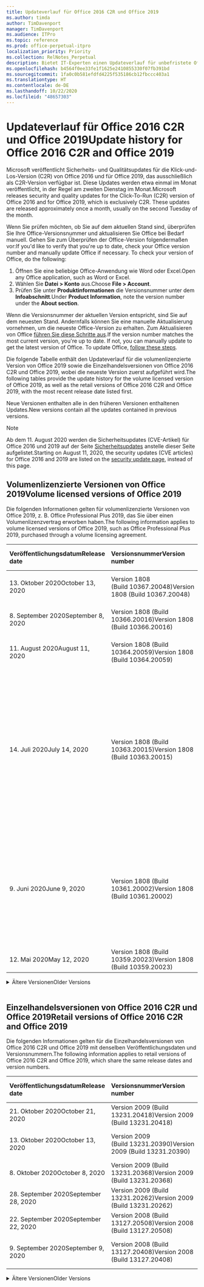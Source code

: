 ```yaml
---
title: Updateverlauf für Office 2016 C2R und Office 2019
ms.author: timda
author: TimDavenport
manager: TimDavenport
ms.audience: ITPro
ms.topic: reference
ms.prod: office-perpetual-itpro
localization_priority: Priority
ms.collection: RelNotes_Perpetual
description: Bietet IT-Experten einen Updateverlauf für unbefristete Office 2016- und 2019-Versionen, die Klick-und-Los (C2R) verwenden.
ms.openlocfilehash: b4564f0ee33fe1f1625e2410855330f07fb391bd
ms.sourcegitcommit: 1fa0c0b581efdfd4225f535186cb12fbccc403a1
ms.translationtype: HT
ms.contentlocale: de-DE
ms.lasthandoff: 10/22/2020
ms.locfileid: "48657303"
---
```

# <a name="update-history-for-office-2016-c2r-and-office-2019"></a><span data-ttu-id="96b49-103">Updateverlauf für Office 2016 C2R und Office 2019</span><span class="sxs-lookup"><span data-stu-id="96b49-103">Update history for Office 2016 C2R and Office 2019</span></span>

<span data-ttu-id="96b49-p101">Microsoft veröffentlicht Sicherheits- und Qualitätsupdates für die Klick-und-Los-Version (C2R) von Office 2016 und für Office 2019, das ausschließlich als C2R-Version verfügbar ist. Diese Updates werden etwa einmal im Monat veröffentlicht, in der Regel am zweiten Dienstag im Monat.</span><span class="sxs-lookup"><span data-stu-id="96b49-p101">Microsoft releases security and quality updates for the Click-To-Run (C2R) version of Office 2016 and for Office 2019, which is exclusively C2R. These updates are released approximately once a month, usually on the second Tuesday of the month.</span></span>

<span data-ttu-id="96b49-p102">Wenn Sie prüfen möchten, ob Sie auf dem aktuellen Stand sind, überprüfen Sie Ihre Office-Versionsnummer und aktualisieren Sie Office bei Bedarf manuell. Gehen Sie zum Überprüfen der Office-Version folgendermaßen vor:</span><span class="sxs-lookup"><span data-stu-id="96b49-p102">If you'd like to verify that you're up to date, check your Office version number and manually update Office if necessary. To check your version of Office, do the following:</span></span>

  1.    <span data-ttu-id="96b49-108">Öffnen Sie eine beliebige Office-Anwendung wie Word oder Excel.</span><span class="sxs-lookup"><span data-stu-id="96b49-108">Open any Office application, such as Word or Excel.</span></span>
  2.    <span data-ttu-id="96b49-109">Wählen Sie **Datei > Konto** aus.</span><span class="sxs-lookup"><span data-stu-id="96b49-109">Choose **File > Account**.</span></span>
  3.    <span data-ttu-id="96b49-110">Prüfen Sie unter **Produktinformationen** die Versionsnummer unter dem **Infoabschnitt**.</span><span class="sxs-lookup"><span data-stu-id="96b49-110">Under **Product Information**, note the version number under the **About section**.</span></span>

<span data-ttu-id="96b49-p103">Wenn die Versionsnummer der aktuellen Version entspricht, sind Sie auf dem neuesten Stand. Andernfalls können Sie eine manuelle Aktualisierung vornehmen, um die neueste Office-Version zu erhalten. Zum Aktualisieren von Office [führen Sie diese Schritte aus](https://support.office.com/article/2ab296f3-7f03-43a2-8e50-46de917611c5).</span><span class="sxs-lookup"><span data-stu-id="96b49-p103">If the version number matches the most current version, you're up to date. If not, you can manually update to get the latest version of Office. To update Office, [follow these steps](https://support.office.com/article/2ab296f3-7f03-43a2-8e50-46de917611c5).</span></span>


<span data-ttu-id="96b49-114">Die folgende Tabelle enthält den Updateverlauf für die volumenlizenzierte Version von Office 2019 sowie die Einzelhandelsversionen von Office 2016 C2R und Office 2019, wobei die neueste Version zuerst aufgeführt wird.</span><span class="sxs-lookup"><span data-stu-id="96b49-114">The following tables provide the update history for the volume licensed version of Office 2019, as well as the retail versions of Office 2016 C2R and Office 2019, with the most recent release date listed first.</span></span>

<span data-ttu-id="96b49-115">Neue Versionen enthalten alle in den früheren Versionen enthaltenen Updates.</span><span class="sxs-lookup"><span data-stu-id="96b49-115">New versions contain all the updates contained in previous versions.</span></span>


 > [!NOTE]
> <span data-ttu-id="96b49-116">Ab dem 11. August 2020 werden die Sicherheitsupdates (CVE-Artikel) für Office 2016 und 2019 auf der Seite [Sicherheitsupdates](https://docs.microsoft.com/officeupdates/microsoft365-apps-security-updates) anstelle dieser Seite aufgelistet.</span><span class="sxs-lookup"><span data-stu-id="96b49-116">Starting on August 11, 2020, the security updates (CVE articles) for Office 2016 and 2019 are listed on the [security update page](https://docs.microsoft.com/officeupdates/microsoft365-apps-security-updates), instead of this page.</span></span> 


## <a name="volume-licensed-versions-of-office-2019"></a><span data-ttu-id="96b49-117">Volumenlizenzierte Versionen von Office 2019</span><span class="sxs-lookup"><span data-stu-id="96b49-117">Volume licensed versions of Office 2019</span></span>
<span data-ttu-id="96b49-118">Die folgenden Informationen gelten für volumenlizenzierte Versionen von Office 2019, z. B. Office Professional Plus 2019, das Sie über einen Volumenlizenzvertrag erworben haben.</span><span class="sxs-lookup"><span data-stu-id="96b49-118">The following information applies to volume licensed versions of Office 2019, such as Office Professional Plus 2019, purchased through a volume licensing agreement.</span></span>

[//]: # (NICHT ENTFERNEN VL TABELLE START)


|<span data-ttu-id="96b49-120">**Veröffentlichungsdatum**</span><span class="sxs-lookup"><span data-stu-id="96b49-120">**Release date**</span></span>|<span data-ttu-id="96b49-121">**Versionsnummer**</span><span class="sxs-lookup"><span data-stu-id="96b49-121">**Version number**</span></span>|<span data-ttu-id="96b49-122">**Weitere Informationen**</span><span class="sxs-lookup"><span data-stu-id="96b49-122">**More information**</span></span>|
|:-----|:-----|:-----|
|<span data-ttu-id="96b49-123">13. Oktober 2020</span><span class="sxs-lookup"><span data-stu-id="96b49-123">October 13, 2020</span></span>|<span data-ttu-id="96b49-124">Version 1808 (Build 10367.20048)</span><span class="sxs-lookup"><span data-stu-id="96b49-124">Version 1808 (Build 10367.20048)</span></span>|<span data-ttu-id="96b49-125">Lesen Sie die Seite [Sicherheitsupdates](https://docs.microsoft.com/officeupdates/microsoft365-apps-security-updates)</span><span class="sxs-lookup"><span data-stu-id="96b49-125">See the [security update page](https://docs.microsoft.com/officeupdates/microsoft365-apps-security-updates)</span></span>  |
|<span data-ttu-id="96b49-126">8. September 2020</span><span class="sxs-lookup"><span data-stu-id="96b49-126">September 8, 2020</span></span>|<span data-ttu-id="96b49-127">Version 1808 (Build 10366.20016)</span><span class="sxs-lookup"><span data-stu-id="96b49-127">Version 1808 (Build 10366.20016)</span></span>|<span data-ttu-id="96b49-128">Lesen Sie die Seite [Sicherheitsupdates](https://docs.microsoft.com/officeupdates/microsoft365-apps-security-updates)</span><span class="sxs-lookup"><span data-stu-id="96b49-128">See the [security update page](https://docs.microsoft.com/officeupdates/microsoft365-apps-security-updates)</span></span> |
|<span data-ttu-id="96b49-129">11. August 2020</span><span class="sxs-lookup"><span data-stu-id="96b49-129">August 11, 2020</span></span>|<span data-ttu-id="96b49-130">Version 1808 (Build 10364.20059)</span><span class="sxs-lookup"><span data-stu-id="96b49-130">Version 1808 (Build 10364.20059)</span></span>|<span data-ttu-id="96b49-131">Lesen Sie die Seite [Sicherheitsupdates](https://docs.microsoft.com/officeupdates/microsoft365-apps-security-updates)</span><span class="sxs-lookup"><span data-stu-id="96b49-131">See the [security update page](https://docs.microsoft.com/officeupdates/microsoft365-apps-security-updates)</span></span> |
|<span data-ttu-id="96b49-132">14. Juli 2020</span><span class="sxs-lookup"><span data-stu-id="96b49-132">July 14, 2020</span></span>   |<span data-ttu-id="96b49-133">Version 1808 (Build 10363.20015)</span><span class="sxs-lookup"><span data-stu-id="96b49-133">Version 1808 (Build 10363.20015)</span></span>  |[<span data-ttu-id="96b49-134">CVE-2020-1342</span><span class="sxs-lookup"><span data-stu-id="96b49-134">CVE-2020-1342</span></span>](https://portal.msrc.microsoft.com/de-DE/security-guidance/advisory/CVE-2020-1342) <br/>[<span data-ttu-id="96b49-135">CVE-2020-1349</span><span class="sxs-lookup"><span data-stu-id="96b49-135">CVE-2020-1349</span></span>](https://portal.msrc.microsoft.com/de-DE/security-guidance/advisory/CVE-2020-1349) <br/>[<span data-ttu-id="96b49-136">CVE-2020-1445</span><span class="sxs-lookup"><span data-stu-id="96b49-136">CVE-2020-1445</span></span>](https://portal.msrc.microsoft.com/de-DE/security-guidance/advisory/CVE-2020-1445) <br/>[<span data-ttu-id="96b49-137">CVE-2020-1446</span><span class="sxs-lookup"><span data-stu-id="96b49-137">CVE-2020-1446</span></span>](https://portal.msrc.microsoft.com/de-DE/security-guidance/advisory/CVE-2020-1446) <br/>[<span data-ttu-id="96b49-138">CVE-2020-1447</span><span class="sxs-lookup"><span data-stu-id="96b49-138">CVE-2020-1447</span></span>](https://portal.msrc.microsoft.com/de-DE/security-guidance/advisory/CVE-2020-1447) <br/>[<span data-ttu-id="96b49-139">CVE-2020-1448</span><span class="sxs-lookup"><span data-stu-id="96b49-139">CVE-2020-1448</span></span>](https://portal.msrc.microsoft.com/de-DE/security-guidance/advisory/CVE-2020-1448) <br/>[<span data-ttu-id="96b49-140">CVE-2020-1449</span><span class="sxs-lookup"><span data-stu-id="96b49-140">CVE-2020-1449</span></span>](https://portal.msrc.microsoft.com/de-DE/security-guidance/advisory/CVE-2020-1449) <br/>|
|<span data-ttu-id="96b49-141">9. Juni 2020</span><span class="sxs-lookup"><span data-stu-id="96b49-141">June 9, 2020</span></span>   |<span data-ttu-id="96b49-142">Version 1808 (Build 10361.20002)</span><span class="sxs-lookup"><span data-stu-id="96b49-142">Version 1808 (Build 10361.20002)</span></span>  |[<span data-ttu-id="96b49-143">CVE-2020-1225</span><span class="sxs-lookup"><span data-stu-id="96b49-143">CVE-2020-1225</span></span>](https://portal.msrc.microsoft.com/de-DE/security-guidance/advisory/CVE-2020-1225) <br/> [<span data-ttu-id="96b49-144">CVE-2020-1226</span><span class="sxs-lookup"><span data-stu-id="96b49-144">CVE-2020-1226</span></span>](https://portal.msrc.microsoft.com/de-DE/security-guidance/advisory/CVE-2020-1226) <br/>[<span data-ttu-id="96b49-145">CVE-2020-1229</span><span class="sxs-lookup"><span data-stu-id="96b49-145">CVE-2020-1229</span></span>](https://portal.msrc.microsoft.com/de-DE/security-guidance/advisory/CVE-2020-1229) <br/>[<span data-ttu-id="96b49-146">CVE-2020-1321</span><span class="sxs-lookup"><span data-stu-id="96b49-146">CVE-2020-1321</span></span>](https://portal.msrc.microsoft.com/de-DE/security-guidance/advisory/CVE-2020-1321) <br/>[<span data-ttu-id="96b49-147">CVE-2020-1322</span><span class="sxs-lookup"><span data-stu-id="96b49-147">CVE-2020-1322</span></span>](https://portal.msrc.microsoft.com/de-DE/security-guidance/advisory/CVE-2020-1322) <br/>|
|<span data-ttu-id="96b49-148">12. Mai 2020</span><span class="sxs-lookup"><span data-stu-id="96b49-148">May 12, 2020</span></span>   |<span data-ttu-id="96b49-149">Version 1808 (Build 10359.20023)</span><span class="sxs-lookup"><span data-stu-id="96b49-149">Version 1808 (Build 10359.20023)</span></span>  |[<span data-ttu-id="96b49-150">CVE-2020-0901</span><span class="sxs-lookup"><span data-stu-id="96b49-150">CVE-2020-0901</span></span>](https://portal.msrc.microsoft.com/de-DE/security-guidance/advisory/CVE-2020-0901) <br/> |


[//]: # (NICHT ENTFERNEN VL TABELLE ENDE)

<details>
<summary><span data-ttu-id="96b49-152">Ältere Versionen</span><span class="sxs-lookup"><span data-stu-id="96b49-152">Older Versions</span></span></summary>
 

[//]: # (NICHT ENTFERNEN VL ALTE TABELLE START)


|<span data-ttu-id="96b49-154">**Veröffentlichungsdatum**</span><span class="sxs-lookup"><span data-stu-id="96b49-154">**Release date**</span></span>|<span data-ttu-id="96b49-155">**Versionsnummer**</span><span class="sxs-lookup"><span data-stu-id="96b49-155">**Version number**</span></span>|<span data-ttu-id="96b49-156">**Weitere Informationen**</span><span class="sxs-lookup"><span data-stu-id="96b49-156">**More information**</span></span>|
|:-----|:-----|:-----|
|<span data-ttu-id="96b49-157">14. April 2020</span><span class="sxs-lookup"><span data-stu-id="96b49-157">April 14, 2020</span></span>   |<span data-ttu-id="96b49-158">Version 1808 (Build 10358.20061)</span><span class="sxs-lookup"><span data-stu-id="96b49-158">Version 1808 (Build 10358.20061)</span></span>  |[<span data-ttu-id="96b49-159">CVE-2020-0760</span><span class="sxs-lookup"><span data-stu-id="96b49-159">CVE-2020-0760</span></span>](https://portal.msrc.microsoft.com/de-DE/security-guidance/advisory/CVE-2020-0760) <br/> [<span data-ttu-id="96b49-160">CVE-2020-0906</span><span class="sxs-lookup"><span data-stu-id="96b49-160">CVE-2020-0906</span></span>](https://portal.msrc.microsoft.com/de-DE/security-guidance/advisory/CVE-2020-0906) <br/> [<span data-ttu-id="96b49-161">CVE-2020-0961</span><span class="sxs-lookup"><span data-stu-id="96b49-161">CVE-2020-0961</span></span>](https://portal.msrc.microsoft.com/de-DE/security-guidance/advisory/CVE-2020-0961) <br/> [<span data-ttu-id="96b49-162">CVE-2020-0980</span><span class="sxs-lookup"><span data-stu-id="96b49-162">CVE-2020-0980</span></span>](https://portal.msrc.microsoft.com/de-DE/security-guidance/advisory/CVE-2020-0980) <br/>[<span data-ttu-id="96b49-163">CVE-2020-0991</span><span class="sxs-lookup"><span data-stu-id="96b49-163">CVE-2020-0991</span></span>](https://portal.msrc.microsoft.com/de-DE/security-guidance/advisory/CVE-2020-0991) <br/> |
|<span data-ttu-id="96b49-164">10. März 2020</span><span class="sxs-lookup"><span data-stu-id="96b49-164">March 10, 2020</span></span>   |<span data-ttu-id="96b49-165">Version 1808 (Build 10357.20081)</span><span class="sxs-lookup"><span data-stu-id="96b49-165">Version 1808 (Build 10357.20081)</span></span>  |[<span data-ttu-id="96b49-166">CVE-2020-0850</span><span class="sxs-lookup"><span data-stu-id="96b49-166">CVE-2020-0850</span></span>](https://portal.msrc.microsoft.com/de-DE/security-guidance/advisory/CVE-2020-0850) <br/> [<span data-ttu-id="96b49-167">CVE-2020-0852</span><span class="sxs-lookup"><span data-stu-id="96b49-167">CVE-2020-0852</span></span>](https://portal.msrc.microsoft.com/de-DE/security-guidance/advisory/CVE-2020-0852) <br/> [<span data-ttu-id="96b49-168">CVE-2020-0892</span><span class="sxs-lookup"><span data-stu-id="96b49-168">CVE-2020-0892</span></span>](https://portal.msrc.microsoft.com/de-DE/security-guidance/advisory/CVE-2020-0892) <br/>  |
|<span data-ttu-id="96b49-169">11. Februar 2020</span><span class="sxs-lookup"><span data-stu-id="96b49-169">February 11, 2020</span></span>   |<span data-ttu-id="96b49-170">Version 1808 (Build 10356.20006)</span><span class="sxs-lookup"><span data-stu-id="96b49-170">Version 1808 (Build 10356.20006)</span></span>  |[<span data-ttu-id="96b49-171">CVE-2020-0696</span><span class="sxs-lookup"><span data-stu-id="96b49-171">CVE-2020-0696</span></span>](https://portal.msrc.microsoft.com/de-DE/security-guidance/advisory/CVE-2020-0696) <br/> [<span data-ttu-id="96b49-172">CVE-2020-0759</span><span class="sxs-lookup"><span data-stu-id="96b49-172">CVE-2020-0759</span></span>](https://portal.msrc.microsoft.com/de-DE/security-guidance/advisory/CVE-2020-0759) <br/>  |


[//]: # (NICHT ENTFERNEN VL ALTE TABELLE ENDE)

</details>


<br/>

## <a name="retail-versions-of-office-2016-c2r-and-office-2019"></a><span data-ttu-id="96b49-174">Einzelhandelsversionen von Office 2016 C2R und Office 2019</span><span class="sxs-lookup"><span data-stu-id="96b49-174">Retail versions of Office 2016 C2R and Office 2019</span></span>
<span data-ttu-id="96b49-175">Die folgenden Informationen gelten für die Einzelhandelsversionen von Office 2016 C2R und Office 2019 mit denselben Veröffentlichungsdaten und Versionsnummern.</span><span class="sxs-lookup"><span data-stu-id="96b49-175">The following information applies to retail versions of Office 2016 C2R and Office 2019, which share the same release dates and version numbers.</span></span>

[//]: # (NICHT ENTFERNEN EINZELHANDEL TABELLE START)


|<span data-ttu-id="96b49-177">**Veröffentlichungsdatum**</span><span class="sxs-lookup"><span data-stu-id="96b49-177">**Release date**</span></span>|<span data-ttu-id="96b49-178">**Versionsnummer**</span><span class="sxs-lookup"><span data-stu-id="96b49-178">**Version number**</span></span>|<span data-ttu-id="96b49-179">**Weitere Informationen**</span><span class="sxs-lookup"><span data-stu-id="96b49-179">**More information**</span></span>|
|:-----|:-----|:-----|
|<span data-ttu-id="96b49-180">21. Oktober 2020</span><span class="sxs-lookup"><span data-stu-id="96b49-180">October 21, 2020</span></span>|<span data-ttu-id="96b49-181">Version 2009 (Build 13231.20418)</span><span class="sxs-lookup"><span data-stu-id="96b49-181">Version 2009 (Build 13231.20418)</span></span>| |
|<span data-ttu-id="96b49-182">13. Oktober 2020</span><span class="sxs-lookup"><span data-stu-id="96b49-182">October 13, 2020</span></span>|<span data-ttu-id="96b49-183">Version 2009 (Build 13231.20390)</span><span class="sxs-lookup"><span data-stu-id="96b49-183">Version 2009 (Build 13231.20390)</span></span>|<span data-ttu-id="96b49-184">Lesen Sie die Seite [Sicherheitsupdates](https://docs.microsoft.com/officeupdates/microsoft365-apps-security-updates)</span><span class="sxs-lookup"><span data-stu-id="96b49-184">See the [security update page](https://docs.microsoft.com/officeupdates/microsoft365-apps-security-updates)</span></span>  |
|<span data-ttu-id="96b49-185">8. Oktober 2020</span><span class="sxs-lookup"><span data-stu-id="96b49-185">October 8, 2020</span></span>|<span data-ttu-id="96b49-186">Version 2009 (Build 13231.20368)</span><span class="sxs-lookup"><span data-stu-id="96b49-186">Version 2009 (Build 13231.20368)</span></span>| |
|<span data-ttu-id="96b49-187">28. September 2020</span><span class="sxs-lookup"><span data-stu-id="96b49-187">September 28, 2020</span></span>|<span data-ttu-id="96b49-188">Version 2009 (Build 13231.20262)</span><span class="sxs-lookup"><span data-stu-id="96b49-188">Version 2009 (Build 13231.20262)</span></span>| |
|<span data-ttu-id="96b49-189">22. September 2020</span><span class="sxs-lookup"><span data-stu-id="96b49-189">September 22, 2020</span></span>|<span data-ttu-id="96b49-190">Version 2008 (Build 13127.20508)</span><span class="sxs-lookup"><span data-stu-id="96b49-190">Version 2008 (Build 13127.20508)</span></span>| |
|<span data-ttu-id="96b49-191">9. September 2020</span><span class="sxs-lookup"><span data-stu-id="96b49-191">September 9, 2020</span></span>|<span data-ttu-id="96b49-192">Version 2008 (Build 13127.20408)</span><span class="sxs-lookup"><span data-stu-id="96b49-192">Version 2008 (Build 13127.20408)</span></span>|<span data-ttu-id="96b49-193">Siehe unter der Seite [Sicherheitsupdates](https://docs.microsoft.com/officeupdates/microsoft365-apps-security-updates)</span><span class="sxs-lookup"><span data-stu-id="96b49-193">See the [security update page](https://docs.microsoft.com/officeupdates/microsoft365-apps-security-updates)</span></span> |


[//]: # (NICHT ENTFERNEN EINZELHANDEL TABELLE ENDE)

<details>
<summary><span data-ttu-id="96b49-195">Ältere Versionen</span><span class="sxs-lookup"><span data-stu-id="96b49-195">Older Versions</span></span></summary>
 

[//]: # (NICHT ENTFERNEN EINZELHANDEL ALTE TABELLE START)


|<span data-ttu-id="96b49-197">**Veröffentlichungsdatum**</span><span class="sxs-lookup"><span data-stu-id="96b49-197">**Release date**</span></span>|<span data-ttu-id="96b49-198">**Versionsnummer**</span><span class="sxs-lookup"><span data-stu-id="96b49-198">**Version number**</span></span>|<span data-ttu-id="96b49-199">**Weitere Informationen**</span><span class="sxs-lookup"><span data-stu-id="96b49-199">**More information**</span></span>|
|:-----|:-----|:-----|
|<span data-ttu-id="96b49-200">31. August 2020</span><span class="sxs-lookup"><span data-stu-id="96b49-200">August 31, 2020</span></span>|<span data-ttu-id="96b49-201">Version 2008 (Build 13127.20296)</span><span class="sxs-lookup"><span data-stu-id="96b49-201">Version 2008 (Build 13127.20296)</span></span>| |
|<span data-ttu-id="96b49-202">25. August 2020</span><span class="sxs-lookup"><span data-stu-id="96b49-202">August 25, 2020</span></span>|<span data-ttu-id="96b49-203">Version 2007 (Build 13029.20460)</span><span class="sxs-lookup"><span data-stu-id="96b49-203">Version 2007 (Build 13029.20460)</span></span>| |
|<span data-ttu-id="96b49-204">11. August 2020</span><span class="sxs-lookup"><span data-stu-id="96b49-204">August 11, 2020</span></span>|<span data-ttu-id="96b49-205">Version 2007 (Build 13029.20344)</span><span class="sxs-lookup"><span data-stu-id="96b49-205">Version 2007 (Build 13029.20344)</span></span>|<span data-ttu-id="96b49-206">Lesen Sie die Seite [Sicherheitsupdates](https://docs.microsoft.com/officeupdates/microsoft365-apps-security-updates)</span><span class="sxs-lookup"><span data-stu-id="96b49-206">See the [security update page](https://docs.microsoft.com/officeupdates/microsoft365-apps-security-updates)</span></span> |
|<span data-ttu-id="96b49-207">30. Juli 2020</span><span class="sxs-lookup"><span data-stu-id="96b49-207">July 30, 2020</span></span>|<span data-ttu-id="96b49-208">Version 2007 (Build 13029.20308)</span><span class="sxs-lookup"><span data-stu-id="96b49-208">Version 2007 (Build 13029.20308)</span></span>  |<span data-ttu-id="96b49-209">Korrekturen verschiedener Fehler und Leistungsprobleme.</span><span class="sxs-lookup"><span data-stu-id="96b49-209">Various bug and performance fixes.</span></span>  <br/>  |
|<span data-ttu-id="96b49-210">28. Juli 2020</span><span class="sxs-lookup"><span data-stu-id="96b49-210">July 28, 2020</span></span>|<span data-ttu-id="96b49-211">Version 2006 (Build 13001.20498)</span><span class="sxs-lookup"><span data-stu-id="96b49-211">Version 2006 (Build 13001.20498)</span></span>  |<span data-ttu-id="96b49-212">Korrekturen verschiedener Fehler und Leistungsprobleme.</span><span class="sxs-lookup"><span data-stu-id="96b49-212">Various bug and performance fixes.</span></span>  <br/>  |
|<span data-ttu-id="96b49-213">14. Juli 2020</span><span class="sxs-lookup"><span data-stu-id="96b49-213">July 14, 2020</span></span>|<span data-ttu-id="96b49-214">Version 2006 (Build 13001.20384)</span><span class="sxs-lookup"><span data-stu-id="96b49-214">Version 2006 (Build 13001.20384)</span></span>  |[<span data-ttu-id="96b49-215">CVE-2020-1342</span><span class="sxs-lookup"><span data-stu-id="96b49-215">CVE-2020-1342</span></span>](https://portal.msrc.microsoft.com/de-DE/security-guidance/advisory/CVE-2020-1342) <br/>[<span data-ttu-id="96b49-216">CVE-2020-1349</span><span class="sxs-lookup"><span data-stu-id="96b49-216">CVE-2020-1349</span></span>](https://portal.msrc.microsoft.com/de-DE/security-guidance/advisory/CVE-2020-1349) <br/>[<span data-ttu-id="96b49-217">CVE-2020-1445</span><span class="sxs-lookup"><span data-stu-id="96b49-217">CVE-2020-1445</span></span>](https://portal.msrc.microsoft.com/de-DE/security-guidance/advisory/CVE-2020-1445) <br/>[<span data-ttu-id="96b49-218">CVE-2020-1446</span><span class="sxs-lookup"><span data-stu-id="96b49-218">CVE-2020-1446</span></span>](https://portal.msrc.microsoft.com/de-DE/security-guidance/advisory/CVE-2020-1446) <br/>[<span data-ttu-id="96b49-219">CVE-2020-1447</span><span class="sxs-lookup"><span data-stu-id="96b49-219">CVE-2020-1447</span></span>](https://portal.msrc.microsoft.com/de-DE/security-guidance/advisory/CVE-2020-1447) <br/>[<span data-ttu-id="96b49-220">CVE-2020-1449</span><span class="sxs-lookup"><span data-stu-id="96b49-220">CVE-2020-1449</span></span>](https://portal.msrc.microsoft.com/de-DE/security-guidance/advisory/CVE-2020-1449) <br/>[<span data-ttu-id="96b49-221">CVE-2020-1458</span><span class="sxs-lookup"><span data-stu-id="96b49-221">CVE-2020-1458</span></span>](https://portal.msrc.microsoft.com/de-DE/security-guidance/advisory/CVE-2020-1458) <br/>|
|<span data-ttu-id="96b49-222">30. Juni 2020</span><span class="sxs-lookup"><span data-stu-id="96b49-222">June 30, 2020</span></span>|<span data-ttu-id="96b49-223">Version 2006 (Build 13001.20266)</span><span class="sxs-lookup"><span data-stu-id="96b49-223">Version 2006 (Build 13001.20266)</span></span>  |<span data-ttu-id="96b49-224">Korrekturen verschiedener Fehler und Leistungsprobleme.</span><span class="sxs-lookup"><span data-stu-id="96b49-224">Various bug and performance fixes.</span></span>  <br/>  |
|<span data-ttu-id="96b49-225">24. Juni 2020</span><span class="sxs-lookup"><span data-stu-id="96b49-225">June 24, 2020</span></span>|<span data-ttu-id="96b49-226">Version 2005 (Build 12827.20470)</span><span class="sxs-lookup"><span data-stu-id="96b49-226">Version 2005 (Build 12827.20470)</span></span>  |<span data-ttu-id="96b49-227">Korrekturen verschiedener Fehler und Leistungsprobleme.</span><span class="sxs-lookup"><span data-stu-id="96b49-227">Various bug and performance fixes.</span></span>  <br/>  |
|<span data-ttu-id="96b49-228">9. Juni 2020</span><span class="sxs-lookup"><span data-stu-id="96b49-228">June 9, 2020</span></span>|<span data-ttu-id="96b49-229">Version 2005 (Build 12827.20336)</span><span class="sxs-lookup"><span data-stu-id="96b49-229">Version 2005 (Build 12827.20336)</span></span>  |[<span data-ttu-id="96b49-230">CVE-2020-1225</span><span class="sxs-lookup"><span data-stu-id="96b49-230">CVE-2020-1225</span></span>](https://portal.msrc.microsoft.com/de-DE/security-guidance/advisory/CVE-2020-1225)  <br/> [<span data-ttu-id="96b49-231">CVE-2020-1226</span><span class="sxs-lookup"><span data-stu-id="96b49-231">CVE-2020-1226</span></span>](https://portal.msrc.microsoft.com/de-DE/security-guidance/advisory/CVE-2020-1226)  <br/> [<span data-ttu-id="96b49-232">CVE-2020-1229</span><span class="sxs-lookup"><span data-stu-id="96b49-232">CVE-2020-1229</span></span>](https://portal.msrc.microsoft.com/de-DE/security-guidance/advisory/CVE-2020-1229)  <br/> [<span data-ttu-id="96b49-233">CVE-2020-1321</span><span class="sxs-lookup"><span data-stu-id="96b49-233">CVE-2020-1321</span></span>](https://portal.msrc.microsoft.com/de-DE/security-guidance/advisory/CVE-2020-1321)  <br/> [<span data-ttu-id="96b49-234">CVE-2020-1322</span><span class="sxs-lookup"><span data-stu-id="96b49-234">CVE-2020-1322</span></span>](https://portal.msrc.microsoft.com/de-DE/security-guidance/advisory/CVE-2020-1322)  <br/>|
|<span data-ttu-id="96b49-235">2. Juni 2020</span><span class="sxs-lookup"><span data-stu-id="96b49-235">June 2, 2020</span></span>|<span data-ttu-id="96b49-236">Version 2005 (Build 12827.20268)</span><span class="sxs-lookup"><span data-stu-id="96b49-236">Version 2005 (Build 12827.20268)</span></span>  |<span data-ttu-id="96b49-237">Korrekturen verschiedener Fehler und Leistungsprobleme.</span><span class="sxs-lookup"><span data-stu-id="96b49-237">Various bug and performance fixes.</span></span>  <br/>  |
|<span data-ttu-id="96b49-238">21. Mai 2020</span><span class="sxs-lookup"><span data-stu-id="96b49-238">May 21, 2020</span></span>|<span data-ttu-id="96b49-239">Version 2004 (Build 12730.20352)</span><span class="sxs-lookup"><span data-stu-id="96b49-239">Version 2004 (Build 12730.20352)</span></span>  |<span data-ttu-id="96b49-240">Korrekturen verschiedener Fehler und Leistungsprobleme.</span><span class="sxs-lookup"><span data-stu-id="96b49-240">Various bug and performance fixes.</span></span>  <br/>  |
|<span data-ttu-id="96b49-241">12. Mai 2020</span><span class="sxs-lookup"><span data-stu-id="96b49-241">May 12, 2020</span></span>|<span data-ttu-id="96b49-242">Version 2004 (Build 12730.20270)</span><span class="sxs-lookup"><span data-stu-id="96b49-242">Version 2004 (Build 12730.20270)</span></span>  |[<span data-ttu-id="96b49-243">CVE-2020-0901</span><span class="sxs-lookup"><span data-stu-id="96b49-243">CVE-2020-0901</span></span>](https://portal.msrc.microsoft.com/de-DE/security-guidance/advisory/CVE-2020-0901)  <br/>  |
|<span data-ttu-id="96b49-244">4. Mai 2020</span><span class="sxs-lookup"><span data-stu-id="96b49-244">May 4, 2020</span></span>|<span data-ttu-id="96b49-245">Version 2004 (Build 12730.20250)</span><span class="sxs-lookup"><span data-stu-id="96b49-245">Version 2004 (Build 12730.20250)</span></span>  |[<span data-ttu-id="96b49-246">Link</span><span class="sxs-lookup"><span data-stu-id="96b49-246">Link</span></span>](https://support.microsoft.com/office/excel-word-powerpoint-file-becomes-corrupt-when-opening-a-file-that-contains-a-vba-project-or-after-enabling-a-macro-in-an-open-file-ad6ee6ca-db23-4614-a403-282821eb99f6?ui=en-us&rs=en-us&ad=us)<br/>  |
|<span data-ttu-id="96b49-247">29. April 2020</span><span class="sxs-lookup"><span data-stu-id="96b49-247">April 29, 2020</span></span>|<span data-ttu-id="96b49-248">Version 2004 (Build 12730.20236)</span><span class="sxs-lookup"><span data-stu-id="96b49-248">Version 2004 (Build 12730.20236)</span></span>  |<span data-ttu-id="96b49-249">Korrekturen verschiedener Fehler und Leistungsprobleme.</span><span class="sxs-lookup"><span data-stu-id="96b49-249">Various bug and performance fixes.</span></span> <br/>  |
|<span data-ttu-id="96b49-250">15. April 2020</span><span class="sxs-lookup"><span data-stu-id="96b49-250">April 15, 2020</span></span>|<span data-ttu-id="96b49-251">Version 2003 (Build 12624.20466)</span><span class="sxs-lookup"><span data-stu-id="96b49-251">Version 2003 (Build 12624.20466)</span></span>  |<span data-ttu-id="96b49-252">Korrekturen verschiedener Fehler und Leistungsprobleme.</span><span class="sxs-lookup"><span data-stu-id="96b49-252">Various bug and performance fixes.</span></span> <br/>  |
|<span data-ttu-id="96b49-253">14. April 2020</span><span class="sxs-lookup"><span data-stu-id="96b49-253">April 14, 2020</span></span>|<span data-ttu-id="96b49-254">Version 2003 (Build 12624.20442)</span><span class="sxs-lookup"><span data-stu-id="96b49-254">Version 2003 (Build 12624.20442)</span></span>  |[<span data-ttu-id="96b49-255">CVE-2020-0760</span><span class="sxs-lookup"><span data-stu-id="96b49-255">CVE-2020-0760</span></span>](https://portal.msrc.microsoft.com/de-DE/security-guidance/advisory/CVE-2020-0760) <br/> [<span data-ttu-id="96b49-256">CVE-2020-0906</span><span class="sxs-lookup"><span data-stu-id="96b49-256">CVE-2020-0906</span></span>](https://portal.msrc.microsoft.com/de-DE/security-guidance/advisory/CVE-2020-0906) <br/> [<span data-ttu-id="96b49-257">CVE-2020-0961</span><span class="sxs-lookup"><span data-stu-id="96b49-257">CVE-2020-0961</span></span>](https://portal.msrc.microsoft.com/de-DE/security-guidance/advisory/CVE-2020-0961) <br/> [<span data-ttu-id="96b49-258">CVE-2020-0979</span><span class="sxs-lookup"><span data-stu-id="96b49-258">CVE-2020-0979</span></span>](https://portal.msrc.microsoft.com/de-DE/security-guidance/advisory/CVE-2020-0979) <br/> [<span data-ttu-id="96b49-259">CVE-2020-0980</span><span class="sxs-lookup"><span data-stu-id="96b49-259">CVE-2020-0980</span></span>](https://portal.msrc.microsoft.com/de-DE/security-guidance/advisory/CVE-2020-0980) <br/>[<span data-ttu-id="96b49-260">CVE-2020-0991</span><span class="sxs-lookup"><span data-stu-id="96b49-260">CVE-2020-0991</span></span>](https://portal.msrc.microsoft.com/de-DE/security-guidance/advisory/CVE-2020-0991) <br/> |
|<span data-ttu-id="96b49-261">31. März 2020</span><span class="sxs-lookup"><span data-stu-id="96b49-261">March 31, 2020</span></span>|<span data-ttu-id="96b49-262">Version 2003 (Build 12624.20382)</span><span class="sxs-lookup"><span data-stu-id="96b49-262">Version 2003 (Build 12624.20382)</span></span>  |<span data-ttu-id="96b49-263">Korrekturen verschiedener Fehler und Leistungsprobleme.</span><span class="sxs-lookup"><span data-stu-id="96b49-263">Various bug and performance fixes.</span></span> <br/>  |
|<span data-ttu-id="96b49-264">25. März 2020</span><span class="sxs-lookup"><span data-stu-id="96b49-264">March 25, 2020</span></span>|<span data-ttu-id="96b49-265">Version 2003 (Build 12624.20320)</span><span class="sxs-lookup"><span data-stu-id="96b49-265">Version 2003 (Build 12624.20320)</span></span>  |<span data-ttu-id="96b49-266">Korrekturen verschiedener Fehler und Leistungsprobleme.</span><span class="sxs-lookup"><span data-stu-id="96b49-266">Various bug and performance fixes.</span></span> <br/>  |
|<span data-ttu-id="96b49-267">10. März 2020</span><span class="sxs-lookup"><span data-stu-id="96b49-267">March 10, 2020</span></span>|<span data-ttu-id="96b49-268">Version 2002 (Build 12527.20278)</span><span class="sxs-lookup"><span data-stu-id="96b49-268">Version 2002 (Build 12527.20278)</span></span>  |[<span data-ttu-id="96b49-269">CVE-2020-0850</span><span class="sxs-lookup"><span data-stu-id="96b49-269">CVE-2020-0850</span></span>](https://portal.msrc.microsoft.com/de-DE/security-guidance/advisory/CVE-2020-0850) <br/> [<span data-ttu-id="96b49-270">CVE-2020-0851</span><span class="sxs-lookup"><span data-stu-id="96b49-270">CVE-2020-0851</span></span>](https://portal.msrc.microsoft.com/de-DE/security-guidance/advisory/CVE-2020-0851) <br/> [<span data-ttu-id="96b49-271">CVE-2020-0855</span><span class="sxs-lookup"><span data-stu-id="96b49-271">CVE-2020-0855</span></span>](https://portal.msrc.microsoft.com/de-DE/security-guidance/advisory/CVE-2020-0855) <br/> [<span data-ttu-id="96b49-272">CVE-2020-0892</span><span class="sxs-lookup"><span data-stu-id="96b49-272">CVE-2020-0892</span></span>](https://portal.msrc.microsoft.com/de-DE/security-guidance/advisory/CVE-2020-0892) <br/>  |
|<span data-ttu-id="96b49-273">1. März 2020</span><span class="sxs-lookup"><span data-stu-id="96b49-273">March 1, 2020</span></span>   |<span data-ttu-id="96b49-274">Version 2002 (Build 12527.20242)</span><span class="sxs-lookup"><span data-stu-id="96b49-274">Version 2002 (Build 12527.20242)</span></span>  |<span data-ttu-id="96b49-275">Behebt ein Problem, das bewirkt hatte, dass Anwendungen von Drittanbietern über Outlook keine E-Mails mehr senden konnten.</span><span class="sxs-lookup"><span data-stu-id="96b49-275">Addresses an issue that caused third party applications to be unable to send email from Outlook.</span></span> <br/>  |


[//]: # (NICHT ENTFERNEN EINZELHANDEL ALTE TABELLE ENDE)


</details>






